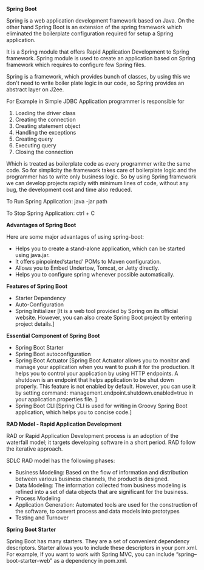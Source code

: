 <b>Spring Boot</b>

Spring is a web application development framework based on Java. On the other hand Spring
Boot is an extension of the spring framework which eliminated the boilerplate configuration
required for setup a Spring application.


It is a Spring module that offers Rapid Application Development to Spring framework. Spring
module is used to create an application based on Spring framework which requires to configure
few Spring files.

Spring is a framework, which provides bunch of classes, by using this we don't need to write boiler plate logic in our
code, so Spring provides an abstract layer on J2ee.

For Example in Simple JDBC Application programmer is responsible for
1. Loading the driver class
2. Creating the connection
3. Creating statement object
4. Handling the exceptions
5. Creating query
6. Executing query
7. Closing the connection 

Which is treated as boilerplate code as every programmer write the same code. So for simplicity the framework
   takes care of boilerplate logic and the programmer has to write only business logic. So by using Spring framework
   we can develop projects rapidly with minimum lines of code, without any bug, the development cost and time also
   reduced.

To Run Spring Application: java -jar path

To Stop Spring Application: ctrl + C

<b>Advantages of Spring Boot</b>

Here are some major advantages of using spring-boot:
- Helps you to create a stand-alone application, which can be started using java.jar.
- It offers pinpointed‘started' POMs to Maven configuration.
- Allows you to Embed Undertow, Tomcat, or Jetty directly.
- Helps you to configure spring whenever possible automatically.

<b>Features of Spring Boot</b>
- Starter Dependency
- Auto-Configuration
- Spring Initializer [It is a web tool provided by Spring on its official website. However, you can also create Spring
  Boot project by entering project details.]

<b>Essential Component of Spring Boot</b>
- Spring Boot Starter
- Spring Boot autoconfiguration
- Spring Boot Actuator [Spring Boot Actuator allows you to monitor and manage your application when you want to push
  it for the production. It helps you to control your application by using HTTP endpoints. 
  A shutdown is an endpoint that helps application to be shut down properly. This feature is not
  enabled by default.
  However, you can use it by setting command: management.endpoint.shutdown.enabled=true in
  your application.properties file.
  ]
- Spring Boot CLI [Spring CLI is used for writing in Groovy Spring Boot application, which helps you to concise code.]


<b>RAD Model - Rapid Application Development</b>

RAD or Rapid Application Development process is an adoption of the waterfall model; it targets
developing software in a short period. RAD follow the iterative approach.

SDLC RAD model has the following phases:
- Business Modeling: 
  Based on the flow of information and distribution between various
  business channels, the product is designed.
- Data Modeling: 
  The information collected from business modeling is refined into a set of
  data objects that are significant for the business.
- Process Modeling
- Application Generation: 
  Automated tools are used for the construction of the software, to
  convert process and data models into prototypes
- Testing and Turnover

<b>Spring Boot Starter</b>

Spring Boot has many starters. They are a set of convenient dependency descriptors. Starter
allows you to include these descriptors in your pom.xml.
For example, If you want to work with Spring MVC, you can include “spring–boot–starter–web” as
a dependency in pom.xml.